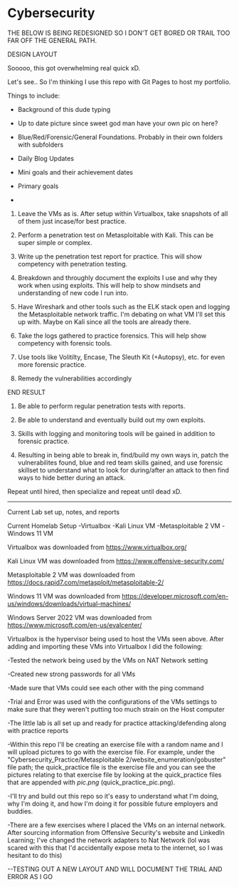 # Cybersecurity

THE BELOW IS BEING REDESIGNED SO I DON'T GET BORED OR TRAIL TOO FAR OFF THE GENERAL PATH.

DESIGN LAYOUT


Sooooo, this got overwhelming real quick xD. 

Let's see.. So I'm thinking I use this repo with Git Pages to host my portfolio.

Things to include:

- Background of this dude typing

- Up to date picture since sweet god man have your own pic on here?

- Blue/Red/Forensic/General Foundations. Probably in their own folders with subfolders

- Daily Blog Updates

- Mini goals and their achievement dates

- Primary goals

- 











1. Leave the VMs as is. After setup within Virtualbox, take snapshots of all of them just incase/for best practice.

2. Perform a penetration test on Metasploitable with Kali. This can be super simple or complex.

3. Write up the penetration test report for practice. This will show competency with penetration testing.

4. Breakdown and throughly document the exploits I use and why they work when using exploits. This will help to show mindsets and understanding of new code I run into.

5. Have Wireshark and other tools such as the ELK stack open and logging the Metasploitable network traffic. I'm debating on what VM I'll set this up with. Maybe on Kali since all the tools are already there.

6. Take the logs gathered to practice forensics. This will help show competency with forensic tools.

7. Use tools like Volitilty, Encase, The Sleuth Kit (+Autopsy), etc. for even more forensic practice.

8. Remedy the vulnerabilities accordingly

END RESULT

1. Be able to perform regular penetration tests with reports.

2. Be able to understand and eventually build out my own exploits.

3. Skills with logging and monitoring tools will be gained in addition to forensic practice.

4. Resulting in being able to break in, find/build my own ways in, patch the vulnerabilites found, blue and red team skills gained, and use forensic skillset to understand what to look for during/after an attack to then find ways to hide better during an attack. 


Repeat until hired, then specialize and repeat until dead xD.

*********************************************************************************************


Current Lab set up, notes, and reports

Current Homelab Setup
-Virtualbox
-Kali Linux VM
-Metasploitable 2 VM
-Windows 11 VM

Virtualbox was downloaded from https://www.virtualbox.org/ 

Kali Linux VM was downloaded from https://www.offensive-security.com/

Metasploitable 2 VM was downloaded from https://docs.rapid7.com/metasploit/metasploitable-2/

Windows 11 VM was downloaded from https://developer.microsoft.com/en-us/windows/downloads/virtual-machines/

Windows Server 2022 VM was downloaded from https://www.microsoft.com/en-us/evalcenter/

Virtualbox is the hypervisor being used to host the VMs seen above. After adding and importing these VMs into Virtualbox I did the following:

-Tested the network being used by the VMs on NAT Network setting

-Created new strong passwords for all VMs

-Made sure that VMs could see each other with the ping command

-Trial and Error was used with the configurations of the VMs settings to make sure that they weren't putting too much strain on the Host computer

-The little lab is all set up and ready for practice attacking/defending along with practice reports

-Within this repo I'll be creating an exercise file with a random name and I will upload pictures to go with the exercise file. For example, under the "Cybersecurity_Practice/Metasploitable 2/website_enumeration/gobuster" file path; the quick_practice file is the exercise file and you can see the pictures relating to that exercise file by looking at the quick_practice files that are appended with _pic.png_ (quick_practice_pic.png).

-I'll try and build out this repo so it's easy to understand what I'm doing, why I'm doing it, and how I'm doing it for possible future employers and buddies.

-There are a few exercises where I placed the VMs on an internal network. After sourcing information from Offensive Security's website and LinkedIn Learning; I've changed the network adapters to Nat Network (lol was scared with this that I'd accidentally expose meta to the internet, so I was hesitant to do this)

--TESTING OUT A NEW LAYOUT AND WILL DOCUMENT THE TRIAL AND ERROR AS I GO
